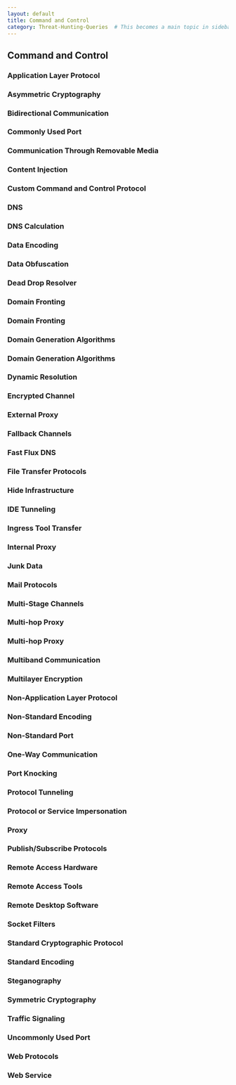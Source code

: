 ```yaml
---
layout: default
title: Command and Control
category: Threat-Hunting-Queries  # This becomes a main topic in sidebar
---
```


## Command and Control

### Application Layer Protocol

### Asymmetric Cryptography

### Bidirectional Communication

### Commonly Used Port

### Communication Through Removable Media

### Content Injection

### Custom Command and Control Protocol

### DNS

### DNS Calculation

### Data Encoding

### Data Obfuscation

### Dead Drop Resolver

### Domain Fronting

### Domain Fronting

### Domain Generation Algorithms

### Domain Generation Algorithms

### Dynamic Resolution

### Encrypted Channel

### External Proxy

### Fallback Channels

### Fast Flux DNS

### File Transfer Protocols

### Hide Infrastructure

### IDE Tunneling

### Ingress Tool Transfer

### Internal Proxy

### Junk Data

### Mail Protocols

### Multi-Stage Channels

### Multi-hop Proxy

### Multi-hop Proxy

### Multiband Communication

### Multilayer Encryption

### Non-Application Layer Protocol

### Non-Standard Encoding

### Non-Standard Port

### One-Way Communication

### Port Knocking

### Protocol Tunneling

### Protocol or Service Impersonation

### Proxy

### Publish/Subscribe Protocols

### Remote Access Hardware

### Remote Access Tools

### Remote Desktop Software

### Socket Filters

### Standard Cryptographic Protocol

### Standard Encoding

### Steganography

### Symmetric Cryptography

### Traffic Signaling

### Uncommonly Used Port

### Web Protocols

### Web Service
